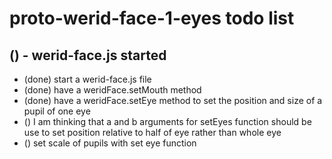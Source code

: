 # proto-werid-face-1-eyes todo list

## () - werid-face.js started
* (done) start a werid-face.js file
* (done) have a weridFace.setMouth method
* (done) have a weridFace.setEye method to set the position and size of a pupil of one eye
* () I am thinking that a and b arguments for setEyes function should be use to set position relative to half of eye rather than whole eye
* () set scale of pupils with set eye function
